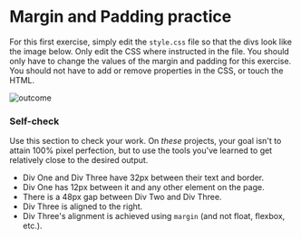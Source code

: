 # Margin and Padding practice

For this first exercise, simply edit the `style.css` file so that 
the divs look like the image below. Only edit the CSS where instructed 
in the file.  You should only have to change the values of the margin 
and padding for this exercise. You should not have to add or remove 
properties in the CSS, or touch the HTML.

![outcome](./desired-outcome.png)

### Self-check 
Use this section to check your work. On _these_ projects, your goal isn't to 
attain 100% pixel perfection, but to use the tools you've learned to get 
relatively close to the desired output.

- Div One and Div Three have 32px between their text and border.
- Div One has 12px between it and any other element on the page.
- There is a 48px gap between Div Two and Div Three.
- Div Three is aligned to the right.
- Div Three's alignment is achieved using `margin` (and not float, flexbox, etc.).
